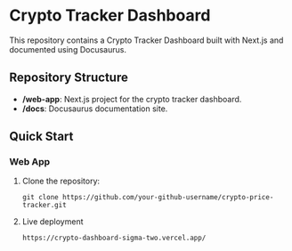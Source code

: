 # Crypto Tracker Dashboard

This repository contains a Crypto Tracker Dashboard built with Next.js and documented using Docusaurus.

## Repository Structure

- **/web-app**: Next.js project for the crypto tracker dashboard.
- **/docs**: Docusaurus documentation site.

## Quick Start

### Web App

1. Clone the repository:
   ```
   git clone https://github.com/your-github-username/crypto-price-tracker.git
   ```
2. Live deployment 
   ```
   https://crypto-dashboard-sigma-two.vercel.app/
   ```
